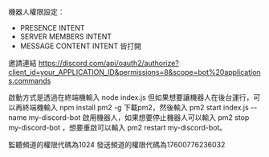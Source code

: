 機器人權限設定：
- PRESENCE INTENT
- SERVER MEMBERS INTENT
- MESSAGE CONTENT INTENT
皆打開

邀請連結
https://discord.com/api/oauth2/authorize?client_id=your_APPLICATION_ID&permissions=8&scope=bot%20applications.commands

啟動方式是透過在終端機輸入 node index.js 但如果想要讓機器人在後台運行，可以再終端機輸入 npm install pm2 -g 下載pm2，然後輸入 pm2 start index.js --name my-discord-bot 啟用機器人，如果想要停止機器人可以輸入 pm2 stop my-discord-bot
，想要重啟可以輸入 pm2 restart my-discord-bot。

監聽頻道的權限代碼為1024
發送頻道的權限代碼為17600776236032
